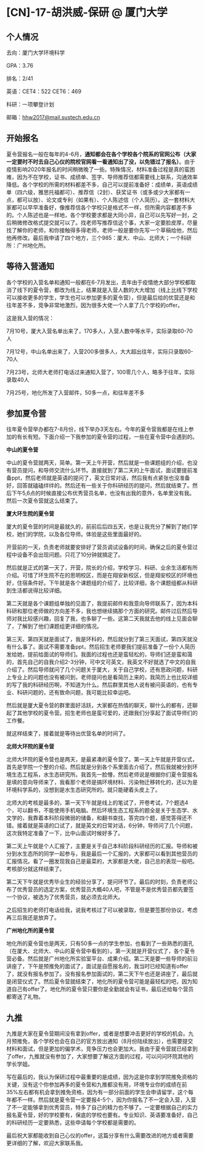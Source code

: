 # [CN]-17-胡洪威-保研 @ 厦门大学

## **个人情况**

去向：厦门大学环境科学

GPA：3.76

排名：2/41

英语：CET4：522 CET6：469

科研：一项攀登计划

邮箱：hhw2017@mail.sustech.edu.cn

 

## **开始报名**

夏令营报名一般在每年的4-6月，**通知都会在各个学校各个院系的官网公布（大家一定要时不时去自己心仪的院校官网看一看通知出了没，以免错过了报名）**。由于疫情影响2020年报名的时间稍微晚了一些。特殊情况，材料准备过程是真的蛮困难，因为不在学校，证书、成绩单、签字、导师推荐信都需要线上联系，沟通效率降低。各个学校的所需的材料都差不多，自己可以提前准备好：成绩单，英语成绩单（四六级，雅思托福都可）、推荐信（2封）、获奖证书（或多或少大家都有一点，都可以放）、论文或专利（如果有）、个人陈述信（个人简历）。这一套材料大家都可以早早准备好，像推荐信各个学校只是格式不一样，但所需内容都差不多的。个人陈述也是一样地，各个学校要求都是大同小异，自己可以先写好一封，之后稍微修改格式提交就可以了。找老师写推荐信这个事，大家一定要脸皮厚，尽量找了解你的老师，和你接触得多得老师，老师一般是要你先写一个草稿给他，然后他再修改。最后我申请了四个地方，三个985：厦大、中山、北师大；一个科研所：广州地化所。

 

## **等待入营通知**

各个学校的入营名单和通知一般都在6-7月发出，去年由于疫情绝大部分学校都取消了线下的夏令营，都改为线上，结果就是入营人数的大大增加（线上比线下学校可以接收更多的学生，学生也可以参加更多的夏令营），但是最后给的优营还是和往年差不多，竞争非常地激烈，因为很多大佬一个人拿了几个学校的offer。

 

这是我入营的情况：

7月10号，厦大入营名单出来了，170多人，入营人数中等水平，实际录取60-70人

7月12号，中山名单出来了，入营200多很多人，大大超出往年，实际只录取60-70人

7月23号，北师大老师打电话过来通知入营了，100零几个人，略多于往年，实际录取40人

7月25号，地化所发了入营邮件，50多一点，和往年差不多

 

## **参加夏令营**

往年夏令营举办都在7-8月份，线下举办3天左右。今年的夏令营我都是在线上参加的有长有短。下面介绍一下我参加的夏令营的过程，一些在夏令营中会遇到的。

 

**中山的夏令营**

中山的夏令营就两天，简单。第一天上午开营，然后就是一些课题组的介绍，也没有营员提问，和导师交流什么环节。直接就到了第二天的上午面试，面试要提前准备ppt，然后老师就是英语的提问了，英文日常对话，然后我有点紧张也没准备好，回答就磕磕绊绊的。然后还有一些关于你科研经历的提问，然后就结束了。然后下午5,6点的时候直接公布优秀营员名单，也没有出我的意外，名单里没有我。然后一次夏令营就这么结束了。

 

**厦大环生院的夏令营**

 

厦大的夏令营的时间是最就久的，前前后后四五天，也是让我充分了解到了她们学校，她们的学院，以及各位导师。体验是这些里面最好的。

开营前的一天，负责老师就要安排好了营员调试设备的时间，确保之后的夏令营过程中设备不会出现问题。只花了10分钟就搞定了。

然后就是正式的第一天了，开营，院长的介绍，学校学习、科研、业余生活都有所介绍。可惜了环生院不在的思明校区，而是在翔安新校区，但是翔安校区的环境也好，住宿条件好。下午就是各个课题组的介绍了，比较详细，各个课题组都从科研到生活都说得比较详细。

第二天就是各个课题组单独的见面了，我提前邮件和我意向导师联系了，因为本科科研和那位老师做的方向差不多，我也想继续搞那个方面的研究。邮件过后然后导师对我比较感兴趣，回复了我，也多聊了一些。这第二天我就去他的线上见面会聊了，了解到了他们课题组更详细的情况。

第三天、第四天就是面试了，我是环科的，然后就分到了第三天面试，第四天就没有什么事了。面试不需要准备ppt，然后招生老师要我们提前准备了一份个人简历发给她，提前给面试的导师们。我面的过程也还是蛮轻松的，导师们还是蛮和蔼的，首先自己的自我介绍2-3分钟，可中文可英文，我英文不好就选了中文的自我介绍了。然后导师就问了几个问题关于厦大，关于自己学校，还有思政问题，科研上专业上的问题也没有被问到，老师提问也是看简历上来的，我简历上也比较详细的写了我的科研经历啊，不知道为什么。然后群里其他人说有被问英语的，也有专业、科研问题的，还有致命问题，我可能比较幸运吧。

然后就是厦大夏令营的群里面好活跃，大家都在热情的聊天，聊什么的都有，还聊起了其他学校的夏令营。招生老师也是蛮可爱的，还跟我们分享起了面试导师们的工作餐。

就这样结束了，接着就是等待出优营名单的时间了。

 

**北师大环院的夏令营**

北师大环院的夏令营也是两天，是最紧凑的夏令营了。第一天上午就是开营仪式，首先是学院一个整的介绍，然后就是分到各个系里面去介绍了。然后我就被分到环境生态工程系，水生态研究所。我首先一脸懵，然后老师说是根据你们夏令营报名是填的意向导师来了，我看那个老师是搞环境材料、污染物迁移转化的，还以为是环境科学系的，没想到是水生态研究所的。就只能硬着头皮上了。

北师大的考核是最多的，第一天下午就是线上的笔试了，开卷考试，7个题选4个，可以翻书，不能使用手机电脑。然后环境生态工程系的题全是关于生态学、水文学的，我靠着本科阶段微弱的储备，和翻书查找，答完四个题，感觉答得还不错。接着就是英语的口试了，就是英文的日常对话，6分钟，导师问了几个问题，这次我特定准备了一下，比中山面试时候好多了。

第二天上午就是个人汇报了，主要是关于自己本科阶段科研经历的汇报。导师和被分到水生态所的同学一起参与，我是最后一个汇报的，大家都可以看到其他营员的汇报情况。看了一圈发现我自己是最菜的，大家都是大佬，自己总的表现一般吧。考核部分就这样结束了。

第二天下午就是优秀毕业生的经验分享了，提问环节了。最后的时刻，负责老师公布了优秀营员的选定方案，优秀营员大概40人吧，不管是不是优秀营员都先要签一个协议，被选为了优秀营员，就必须去北师大。

之后招生的老师打电话给我，说我考核过了可以被录取，但是要签那份协议，考虑再三后我还是放弃了。

 

**广州地化所的夏令营**

地化所的夏令营也是两天，只有50多一点的学生参加，也看到了一些熟悉的面孔（在厦大、北师大、中山的夏令营中看到的）。第一天就是开营仪式了，各个夏令营必备。然后就是广州地化所实验室平台、成果介绍。第二天是要一些导师的前沿讲座了，下午是预推免的面试了，面试是自愿报名的，我当时已经知道有offer了，就没有报名参加了。没有报名参加面试的，第二天下午也还是讲座了，最后就是闭营仪式了。然后夏令营就结束了，地化所的夏令营可能是最轻松的吧，因为知道自己有offer了。地化所的夏令营只要你是全勤就会有证书，最后还给每个营员都寄送了礼物。 

 

## **九推**

九推是大家在夏令营期间没有拿到offer，或者是想要冲击更好的学校的机会。九月预推免，各个学校也会在自己的官方放出通知（8月份陆续放出），也需要提交材料和面试，但是更加的偏学术，竞争压力也会更加大。我由于夏令营就已经拿到了offer，九推就没有参加了，大家想要了解这方面的过程，可以问问环院其他的学长学姐。

 

写在最后的，我认为保研过程中最重要的是成绩，因为这是你拿到学院推免资格的关键，没有这个你参加再多的夏令营和九推都没有用，环境专业你的成绩在前35%左右都有机会拿到推免资格，因为有一部分前面的学生会申请留学，这个每年都不一样。然后就是夏令营一定要报4-5个，因为你报名了不一定会入营，入营了不一定能够拿到优秀营员，特多了自己的精力也不够了。一定要根据自己的实力报名夏令营，好的学校要有，保底的学校也要有。专业知识、英语要准备好，自己的科研经历一定要熟悉，这些申请每个学校都是需要的。

 

最后祝大家都能收到自己心仪的offer，这篇分享有什么需要改进的地方或者需要更详细的了解，欢迎大家联系我。

 